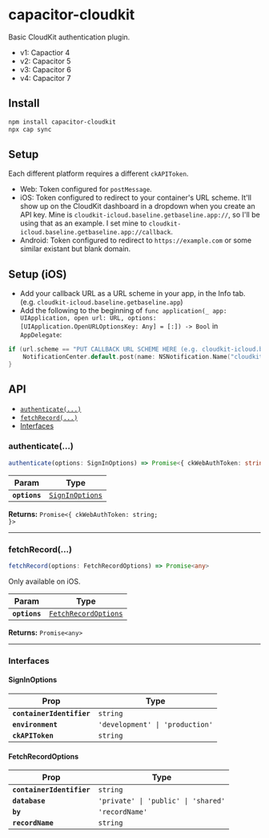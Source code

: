 # capacitor-cloudkit

Basic CloudKit authentication plugin. 

- v1: Capactior 4
- v2: Capacitor 5
- v3: Capacitor 6
- v4: Capacitor 7

## Install

```bash
npm install capacitor-cloudkit
npx cap sync
```

## Setup

Each different platform requires a different `ckAPIToken`.
- Web: Token configured for `postMessage`.
- iOS: Token configured to redirect to your container's URL scheme. It'll show up on the CloudKit dashboard in a dropdown when you create an API key. Mine is `cloudkit-icloud.baseline.getbaseline.app://`, so I'll be using that as an example. I set mine to `cloudkit-icloud.baseline.getbaseline.app://callback`.
- Android: Token configured to redirect to `https://example.com` or some similar existant but blank domain.

## Setup (iOS)

- Add your callback URL as a URL scheme in your app, in the Info tab. (e.g. `cloudkit-icloud.baseline.getbaseline.app`)
- Add the following to the beginning of `func application(_ app: UIApplication, open url: URL, options: [UIApplication.OpenURLOptionsKey: Any] = [:]) -> Bool` in `AppDelegate`:

```swift
if (url.scheme == "PUT CALLBACK URL SCHEME HERE (e.g. cloudkit-icloud.baseline.getbaseline.app)") {
    NotificationCenter.default.post(name: NSNotification.Name("cloudkitLogin"), object: url);
}
```

## API

<docgen-index>

* [`authenticate(...)`](#authenticate)
* [`fetchRecord(...)`](#fetchrecord)
* [Interfaces](#interfaces)

</docgen-index>

<docgen-api>
<!--Update the source file JSDoc comments and rerun docgen to update the docs below-->

### authenticate(...)

```typescript
authenticate(options: SignInOptions) => Promise<{ ckWebAuthToken: string; }>
```

| Param         | Type                                                    |
| ------------- | ------------------------------------------------------- |
| **`options`** | <code><a href="#signinoptions">SignInOptions</a></code> |

**Returns:** <code>Promise&lt;{ ckWebAuthToken: string; }&gt;</code>

--------------------


### fetchRecord(...)

```typescript
fetchRecord(options: FetchRecordOptions) => Promise<any>
```

Only available on iOS.

| Param         | Type                                                              |
| ------------- | ----------------------------------------------------------------- |
| **`options`** | <code><a href="#fetchrecordoptions">FetchRecordOptions</a></code> |

**Returns:** <code>Promise&lt;any&gt;</code>

--------------------


### Interfaces


#### SignInOptions

| Prop                      | Type                                       |
| ------------------------- | ------------------------------------------ |
| **`containerIdentifier`** | <code>string</code>                        |
| **`environment`**         | <code>'development' \| 'production'</code> |
| **`ckAPIToken`**          | <code>string</code>                        |


#### FetchRecordOptions

| Prop                      | Type                                           |
| ------------------------- | ---------------------------------------------- |
| **`containerIdentifier`** | <code>string</code>                            |
| **`database`**            | <code>'private' \| 'public' \| 'shared'</code> |
| **`by`**                  | <code>'recordName'</code>                      |
| **`recordName`**          | <code>string</code>                            |

</docgen-api>
